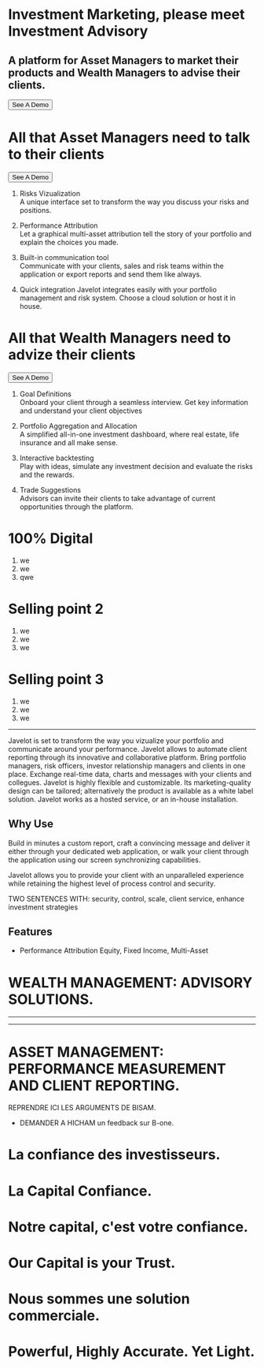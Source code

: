 # Investment Marketing, please meet Investment Advisory
## A platform for Asset Managers to market their products and Wealth Managers to advise their clients. 
<button>See A Demo</button>

# All that Asset Managers need to talk to their clients
<button>See A Demo</button>

1. Risks Vizualization  
A unique interface set to transform the way you discuss your risks and positions.

2. Performance Attribution  
Let a graphical multi-asset attribution tell the story of your portfolio and explain the choices you made. 

3. Built-in communication tool   
Communicate with your clients, sales and risk teams within the application or export reports and send them like always. 

4. Quick integration
Javelot integrates easily with your portfolio management and risk system. Choose a cloud solution or host it in house. 


# All that Wealth Managers need to advize their clients
<button>See A Demo</button>

1. Goal Definitions  
Onboard your client through a seamless interview. Get key information and understand your client objectives 

2. Portfolio Aggregation and Allocation  
A simplified all-in-one investment dashboard, where real estate, life insurance and all make sense.

3. Interactive backtesting  
Play with ideas, simulate any investment decision and evaluate the risks and the rewards.

4. Trade Suggestions  
Advisors can invite their clients to take advantage of current opportunities through the platform.


# 100% Digital
1. we  
2. we  
3. qwe  


# Selling point 2
1. we  
2. we  
3. we  


# Selling point 3
1. we  
2. we  
3. we  


---

Javelot is set to transform the way you vizualize your portfolio and communicate around your performance.
Javelot allows to automate client reporting through its innovative and collaborative platform. Bring portfolio managers, risk officers, investor relationship managers and clients in one place. Exchange real-time data, charts and messages with your clients and collegues. 
Javelot is highly flexible and customizable. Its marketing-quality design can be tailored; alternatively the product is available as a white label solution.
Javelot works as a hosted service, or an in-house installation.

## Why Use
Build in minutes a custom report, craft a convincing message and deliver it either through your dedicated web application, or walk your client through the application using our screen synchronizing capabilities.

Javelot allows you to provide your client with an unparalleled experience while retaining the highest level of process control and security.

TWO SENTENCES WITH: security, control, scale, client service, enhance investment strategies

## Features
* Performance Attribution Equity, Fixed Income, Multi-Asset

# WEALTH MANAGEMENT: ADVISORY SOLUTIONS.

---


---
# ASSET MANAGEMENT: PERFORMANCE MEASUREMENT AND CLIENT REPORTING.
REPRENDRE ICI LES ARGUMENTS DE BISAM.
* DEMANDER A HICHAM un feedback sur B-one. 
# La confiance des investisseurs.
# La Capital Confiance.
# Notre capital, c'est votre confiance.
# Our Capital is your Trust.
# Nous sommes une solution commerciale.
# Powerful, Highly Accurate. Yet Light.